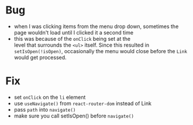 # Bug

- when I was clicking items from the menu drop down, sometimes the page wouldn't load until I clicked it a second time
- this was because of the `onClick` being set at the <div> level that surrounds the `<ul>` itself. Since this resulted in `setIsOpen(!isOpen)`, occasionally the menu would close before the `Link` would get processed.

# Fix

- set `onClick` on the `li` element
- use `useNavigate()` from `react-router-dom` instead of Link
- pass `path` into `navigate()` 
- make sure you call setIsOpen() before `navigate()`
